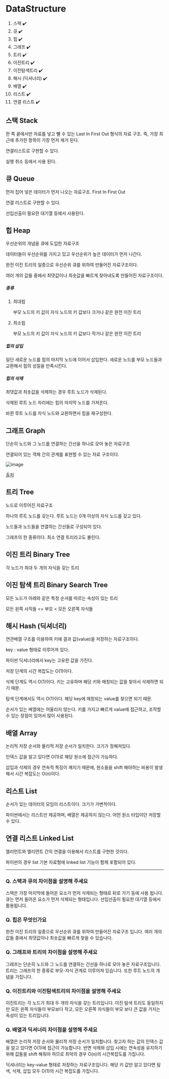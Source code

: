 # DataStructure

1. 스택  ✔️
2. 큐  ✔️
3. 힙  ✔️
4. 그래프  ✔️
5. 트리  ✔️
6. 이진트리  ✔️
7. 이진탐색트리  ✔️
8. 해시 (딕셔너리)  ✔️
9. 배열  ✔️
10. 리스트  ✔️
11. 연결 리스트  ✔️



## 스택 Stack

한 쪽 끝에서만 자료를 넣고 뺄 수 있는 Last In First Out 형식의 자료 구조. 즉, 가장 최근에 추가한 항목이 가장 먼저 제거 된다.

연결리스트로 구현할 수 있다.

실행 취소 등에서 사용 된다.



## 큐 Queue

먼저 집어 넣은 데이터가 먼저 나오는 자료구조. First In First Out

연결 리스트로 구현할 수 있다.

선입선출이 필요한 대기열 등에서 사용된다.



## 힙 Heap

우선순위의 개념을 큐에 도입한 자료구조

데이터들이 우선순위를 가지고 있고 우선순위가 높은 데이터가 먼저 나간다.

완전 이진 트리의 일종으로 우선순위 큐를 위하여 만들어진 자료구조이다.

여러 개의 값들 중에서 최댓값이나 최솟값을 빠르게 찾아내도록 만들어진 자료구조이다.

##### 종류

1. 최대힙

   부모 노드의 키 값이 자식 노드의 키 값보다 크거나 같은 완전 이진 트리

2. 최소힙

   부모 노드의 키 값이 자식 노드의 키 값보다 작거나 같은 완전 이진 트리

##### 힙의 삽입

일단 새로운 노드를 힙의 마지막 노드에 이어서 삽입한다. 새로운 노드를 부모 노드들과 교환해서 힙의 성질을 만족시킨다.

##### 힙의 삭제

최댓값과 최솟값을 삭제하는 경우 루트 노드가 삭제된다.

삭제된 루트 노드 자리에는 힙의 마지막 노드를 가져온다.

바뀐 루트 노드를 자식 노드와 교환하면서 힙을 재구성한다.



## 그래프 Graph

단순히 노드와 그 노드를 연결하는 간선을 하나로 모아 놓은 자료구조

연결되어 있는 객체 간의 관계를 표현할 수 있는 자료 구조이다.



![image](https://user-images.githubusercontent.com/26567962/76825071-398c5700-685c-11ea-93e5-ca7a1504b22c.png)

[출처](https://gmlwjd9405.github.io/2018/08/13/data-structure-graph.html)



## 트리 Tree

노드로 이루어진 자료구조

하나의 루트 노드를 갖는다. 루트 노드는 0개 이상의 자식 노드를 갖고 있다.

노드들과 노드들을 연결하는 간선들로 구성되어 있다.

그래프의 한 종류이다. 최소 연결 트리라고도 불린다.



## 이진 트리 Binary Tree

각 노드가 최대 두 개의 자식을 갖는 트리



## 이진 탐색 트리 Binary Search Tree

모든 노드가 아래와 같은 특정 순서를 따르는 속성이 있는 트리

모든 왼쪽 사직들 <= 부모 < 모든 오른쪽 자식들



## 해시 Hash (딕셔너리)

연관배열 구조를 이용하여 키에 결과 값(value)을 저장하는 자료구조이다.

key : value 형태로 이루어져 있다.

파이썬 딕셔너리에서 key는 고유한 값을 가진다.

저장 단계의 시간 복잡도는 O(1)이다.

삭제 단계도 역시 O(1)이다. 키는 고유하며 해당 키와 매칭되는 값을 찾아서 삭제하면 되기 때문.

탐색 단계에서도 역시 O(1)이다. 해당 key에 매칭되는 value를 찾으면 되기 때문.

순서가 있는 배열에는 어울리지 않는다. 키를 가지고 빠르게 value에 접근하고, 조작할 수 있는 장점이 있어서 많이 사용된다.



## 배열 Array

논리적 저장 순서와 물리적 저장 순서가 일치한다. 크기가 정해져있다.

인덱스 값을 알고 있다면 O(1)로 해당 원소에 접근이 가능하다.

삽입과 삭제의 경우 연속적 특징이 깨지기 때문에,  원소들을 shift 해야하는 비용이 발생해서 시간 복잡도는 O(n)이다.



## 리스트 List

순서가 있는 데이터의 모임이 리스트이다. 크기가 가변적이다.

파이썬에서는 리스트만 제공하며, 배열은 제공하지 않는다. 어떤 원소 타입이던 저장할 수 있다.



## 연결 리스트 Linked List

엘리먼트와 엘리먼트 간의 연결을 이용해서 리스트를 구현한 것이다.

파이썬의 경우 list 기본 자료형에 linked list 기능이 함께 포함되어 있다.





---

### Q. 스택과 큐의 차이점을 설명해 주세요

스택은 가장 마지막에 들어온 요소가 먼저 삭제되는 형태로 뒤로 가기 등에 사용 됩니다. 큐는 먼저 들어온 요소가 먼저 삭제되는 형태입니다. 선입선출이 필요한 대기열 등에서 활용됩니다.



### Q. 힙은 무엇인가요

완전 이진 트리의 일종으로 우선순위 큐를 위하여 만들어진 자료구조 입니다. 여러 개의 값들 중에서 최댓값이나 최솟값을 빠르게 찾을 수 있습니다. 



### Q. 그래프와 트리의 차이점을 설명해 주세요

그래프는 단순히 노드와 그 노드를 연결하는 간선을 하나로 모아 놓은 자료구조입니다.  트리는 그래프의 한 종류로 부모-자식 관계로 이루어져 있습니다. 또한 루트 노드의 개념을 가집니다.



### Q. 이진트리와 이진탐색트리의 차이점을 설명해 주세요

이진트리는 각 노드가 최대 두 개의 자식을 갖는 트리입니다. 이진 탐색 트리도 동일하지만 모든 왼쪽 자식들이 부모보다 작고, 모든 오른쪽 자식들이 부모 보다 큰 값을 가지는 속성이 있는 트리입니다.



### Q. 배열과 딕셔너리 차이점을 설명해 주세요

배열은 논리적 저장 순서와 물리적 저장 순서가 일치합니다. 찾고자 하는 값의 인덱스 값을 알고 있다면 O(1)에 접근이 가능합니다. 반면 삭제와 삽입 시에는 연속성을 유지하기 위해 값들을  shift 해줘야 하므로 최악의 경우 O(n)의 시간복잡도를 가집니다.

딕셔너리는 key-value 형태로 저장하는 자료구조입니다. 해당 키 값만 알고 있다면 탐색, 삭제, 삽입 모두 O(1)의 시간 복잡도를 가집니다.